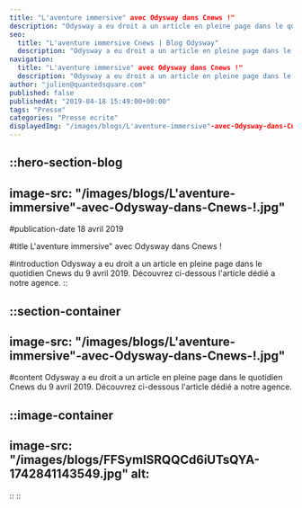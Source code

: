 ```yaml
---
title: "L'aventure immersive" avec Odysway dans Cnews !"
description: "Odysway a eu droit a un article en pleine page dans le quotidien Cnews du 9 avril 2019. Découvrez ci-dessous l'article dédié a notre agence."
seo:
  title: "L'aventure immersive Cnews | Blog Odysway"
  description: "Odysway a eu droit a un article en pleine page dans le quotidien Cnews du 9 avril 2019. Découvrez ci-dessous l'article dédié"
navigation:
  title: "L'aventure immersive" avec Odysway dans Cnews !"
  description: "Odysway a eu droit a un article en pleine page dans le quotidien Cnews du 9 avril 2019. Découvrez ci-dessous l'article dédié a notre agence."
author: "julien@quantedsquare.com"
published: false
publishedAt: "2019-04-18 15:49:00+00:00"
tags: "Presse"
categories: "Presse ecrite"
displayedImg: "/images/blogs/L'aventure-immersive"-avec-Odysway-dans-Cnews-!.jpg"
---
```


::hero-section-blog
---
image-src: "/images/blogs/L'aventure-immersive"-avec-Odysway-dans-Cnews-!.jpg"
---
#publication-date
18 avril 2019

#title
L'aventure immersive" avec Odysway dans Cnews !

#introduction
Odysway a eu droit a un article en pleine page dans le quotidien Cnews du 9 avril 2019. Découvrez ci-dessous l'article dédié a notre agence.
::

::section-container
---
image-src: "/images/blogs/L'aventure-immersive"-avec-Odysway-dans-Cnews-!.jpg"
---
#content
Odysway a eu droit a un article en pleine page dans le quotidien Cnews du 9 avril 2019. Découvrez ci-dessous l'article dédié a notre agence.

  
  

::image-container
---
image-src: "/images/blogs/FFSymISRQQCd6iUTsQYA-1742841143549.jpg"
alt: 
---
::
::
